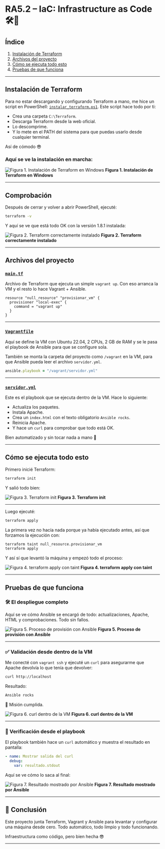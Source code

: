 # RA5.2 – IaC: Infrastructure as Code 🛠️🚀

## Índice

1. [Instalación de Terraform](#instalación-de-terraform)
2. [Archivos del proyecto](#archivos-del-proyecto)
3. [Cómo se ejecuta todo esto](#cómo-se-ejecuta-todo-esto)
4. [Pruebas de que funciona](#pruebas-de-que-funciona)

---

## Instalación de Terraform

Para no estar descargando y configurando Terraform a mano, me hice un script en PowerShell: [`instalar_terraform.ps1`](assets/instalar_terraform.ps1).
Este script hace todo por ti:

* Crea una carpeta `C:\Terraform`.
* Descarga Terraform desde la web oficial.
* Lo descomprime.
* Y lo mete en el PATH del sistema para que puedas usarlo desde cualquier terminal.

Así de cómodo 😎

### Aquí se ve la instalación en marcha:

![Figura 1. Instalación de Terraform en Windows](assets/Captura1.png)
**Figura 1. Instalación de Terraform en Windows**

---

## Comprobación

Después de cerrar y volver a abrir PowerShell, ejecuté:

```bash
terraform -v
```

Y aquí se ve que está todo OK con la versión 1.8.1 instalada:

![Figura 2. Terraform correctamente instalado](assets/Captura2.png)
**Figura 2. Terraform correctamente instalado**

---

## Archivos del proyecto

### [`main.tf`](assets/main.tf)

Archivo de Terraform que ejecuta un simple `vagrant up`. Con eso arranca la VM y el resto lo hace Vagrant + Ansible.

```hcl
resource "null_resource" "provisionar_vm" {
  provisioner "local-exec" {
    command = "vagrant up"
  }
}
```

---

###  [`Vagrantfile`](assets/Vagrantfile)

Aquí se define la VM con Ubuntu 22.04, 2 CPUs, 2 GB de RAM y se le pasa el playbook de Ansible para que se configure sola.

También se monta la carpeta del proyecto como `/vagrant` en la VM, para que Ansible pueda leer el archivo `servidor.yml`.

```ruby
ansible.playbook = "/vagrant/servidor.yml"
```

---

### [`servidor.yml`](assets/servidor.yml)

Este es el playbook que se ejecuta dentro de la VM. Hace lo siguiente:

* Actualiza los paquetes.
* Instala Apache.
* Crea un `index.html` con el texto obligatorio `Ansible rocks`.
* Reinicia Apache.
* Y hace un `curl` para comprobar que todo está OK.

Bien automatizado y sin tocar nada a mano 💪

---

## Cómo se ejecuta todo esto

Primero inicié Terraform:

```bash
terraform init
```

Y salió todo bien:

![Figura 3. Terraform init](assets/Captura3.png)
**Figura 3. Terraform init**

---

Luego ejecuté:

```bash
terraform apply
```

La primera vez no hacía nada porque ya había ejecutado antes, así que forzamos la ejecución con:

```bash
terraform taint null_resource.provisionar_vm
terraform apply
```

Y así sí que levantó la máquina y empezó todo el proceso:

![Figura 4. terraform apply con taint](assets/Captura4.png)
**Figura 4. terraform apply con taint**

---

## Pruebas de que funciona

### 🛠️ El despliegue completo

Aquí se ve cómo Ansible se encargó de todo: actualizaciones, Apache, HTML y comprobaciones. Todo sin fallos.

![Figura 5. Proceso de provisión con Ansible](assets/Captura5.png)
**Figura 5. Proceso de provisión con Ansible**

---

### ✅ Validación desde dentro de la VM

Me conecté con `vagrant ssh` y ejecuté un `curl` para asegurarme que Apache devolvía lo que tenía que devolver:

```bash
curl http://localhost
```

Resultado:

```bash
Ansible rocks
```

📅 Misión cumplida.

![Figura 6. curl dentro de la VM](assets/Captura6.png)
**Figura 6. curl dentro de la VM**

---

### 🧐 Verificación desde el playbook

El playbook también hace un `curl` automático y muestra el resultado en pantalla:

```yaml
- name: Mostrar salida del curl
  debug:
    var: resultado.stdout
```

Aquí se ve cómo lo saca al final:

![Figura 7. Resultado mostrado por Ansible](assets/Captura7.png)
**Figura 7. Resultado mostrado por Ansible**

---

## 🎉 Conclusión

Este proyecto junta Terraform, Vagrant y Ansible para levantar y configurar una máquina desde cero.
Todo automático, todo limpio y todo funcionando.

Infraestructura como código, pero bien hecha 😎

---

